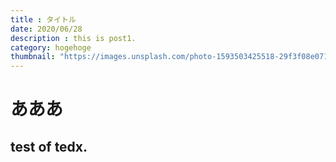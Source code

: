 ```yaml
---
title : タイトル
date: 2020/06/28
description : this is post1.
category: hogehoge
thumbnail: "https://images.unsplash.com/photo-1593503425518-29f3f08e0714?ixlib=rb-1.2.1&ixid=eyJhcHBfaWQiOjEyMDd9&auto=format&fit=crop&w=900&q=60"
---
```


# あああ

## test of tedx.

